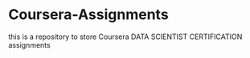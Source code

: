 # Coursera-Assignments
this is a repository to store Coursera DATA SCIENTIST CERTIFICATION assignments
